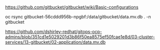 https://github.com/gitbucket/gitbucket/wiki/Basic-configurations

oc rsync gitbucket-56cddd956b-npgbf:/data/gitbucket/data.mv.db . -n gitbucket

https://github.com/dshirley-redhat/gitops-ocp-admins/blob/351cd1e5029201d3b86f50ea8575ef50fcae1e8d/03-cluster-services/13-gitbucket/02-application/data.mv.db